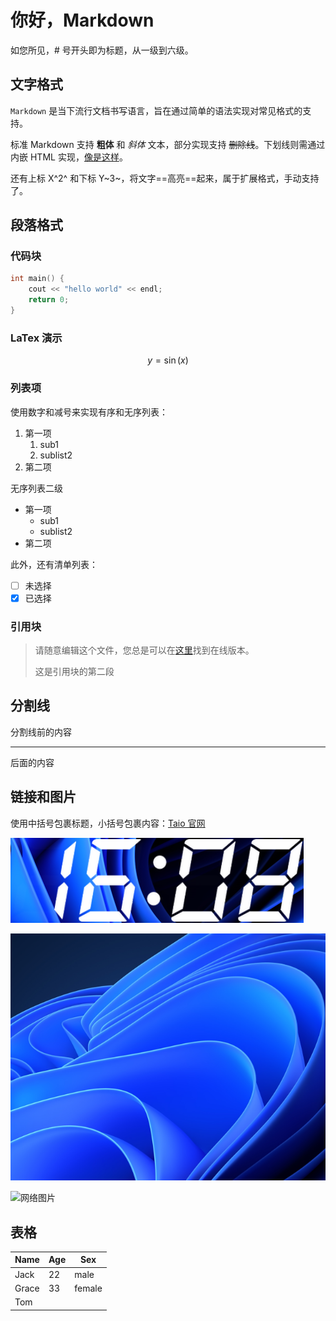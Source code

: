 # 你好，Markdown

如您所见，# 号开头即为标题，从一级到六级。

## 文字格式

`Markdown` 是当下流行文档书写语言，旨在通过简单的语法实现对常见格式的支持。

标准 Markdown 支持 **粗体** 和 *斜体* 文本，部分实现支持 ~~删除线~~。下划线则需通过内嵌 HTML 实现，<u>像是这样</u>。

还有上标 X^2^ 和下标 Y~3~，将文字==高亮==起来，属于扩展格式，手动支持了。

## 段落格式

### 代码块

```cpp
int main() {
    cout << "hello world" << endl;
    return 0;
}
```

### LaTex 演示

$$
y=\sin(x)
$$

### 列表项

使用数字和减号来实现有序和无序列表：

1. 第一项
    1. sub1
    2. sublist2
2. 第二项

无序列表二级

- 第一项
    - sub1
    - sublist2
- 第二项

此外，还有清单列表：

- [ ] 未选择
- [x] 已选择

### 引用块

> 请随意编辑这个文件，您总是可以在[这里](https://docs.taio.app/#/cn/editor/hello-markdown)找到在线版本。
> 
> 这是引用块的第二段

## 分割线

分割线前的内容

---

后面的内容

## 链接和图片

使用中括号包裹标题，小括号包裹内容：[Taio 官网](https://taio.app/cn/)

![本地图片1](assets/small_img.png)

![](assets/windows11.png)


![网络图片]("https://p1.itc.cn/q_70/images01/20210608/2de4b5a9f4db46ee83b1081dc557929e.jpeg")

## 表格

| Name  | Age  | Sex    |
| ----- | ---- | ------ |
| Jack  | 22   | male   |
| Grace | 33   | female |
| Tom   |      |        |
